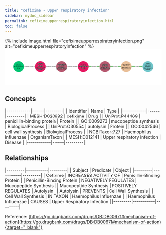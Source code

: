 ```yaml
---
title: "cefixime - Upper respiratory infection"
sidebar: mydoc_sidebar
permalink: cefiximeupperrespiratoryinfection.html
toc: false 
---
```


{% include image.html file="cefiximeupperrespiratoryinfection.png" alt="cefiximeupperrespiratoryinfection" %}![Path Visualization](/images/cefiximeupperrespiratoryinfection.png)

## Concepts

|------------|------|---------|
| Identifier | Name | Type    |
|------------|------|---------|
| MESH:D020682 | cefixime | Drug |
| UniProt:P44469 | penicillin-binding protein | Protein |
| GO:0009273 | mucopeptide synthesis | BiologicalProcess |
| UniProt:O30554 | autolysin | Protein |
| GO:0042546 | cell wall synthesis | BiologicalProcess |
| NCBITaxon:727 | Haemophilus influenzae | OrganismTaxon |
| MESH:D012141 | Upper respiratory infection | Disease |
|------------|------|---------|

## Relationships

|---------|-----------|---------|
| Subject | Predicate | Object  |
|---------|-----------|---------|
| Cefixime | INCREASES ACTIVITY OF | Penicillin-Binding Protein |
| Penicillin-Binding Protein | NEGATIVELY REGULATES | Mucopeptide Synthesis |
| Mucopeptide Synthesis | POSITIVELY REGULATES | Autolysin |
| Autolysin | PREVENTS | Cell Wall Synthesis |
| Cell Wall Synthesis | IN TAXON | Haemophilus Influenzae |
| Haemophilus Influenzae | CAUSES | Upper Respiratory Infection |
|---------|-----------|---------|

Reference: [https://go.drugbank.com/drugs/DB:DB00671#mechanism-of-action](https://go.drugbank.com/drugs/DB:DB00671#mechanism-of-action){:target="_blank"}